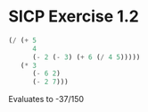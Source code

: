 # SICP Exercise 1.2

```lisp
(/ (+ 5
      4
      (- 2 (- 3) (+ 6 (/ 4 5)))))
   (* 3
      (- 6 2)
      (- 2 7)))
```

Evaluates to -37/150
